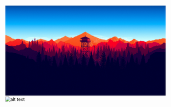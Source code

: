 ![alt text](https://github.com/THEIOTGUY/Arduino-Line-Follower-Robot/blob/main/cool--wallpaper.jpg)
![alt text](https://github.com/Surya-Murali/Real-Time-Object-Detection-With-OpenCV/blob/master/real_time_output_gif/real_time_output.gif)
